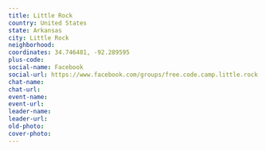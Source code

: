 ```yaml
---
title: Little Rock
country: United States
state: Arkansas
city: Little Rock
neighborhood: 
coordinates: 34.746481, -92.289595
plus-code:
social-name: Facebook
social-url: https://www.facebook.com/groups/free.code.camp.little.rock
chat-name:
chat-url:
event-name:
event-url:
leader-name:
leader-url:
old-photo: 
cover-photo:
---
```

